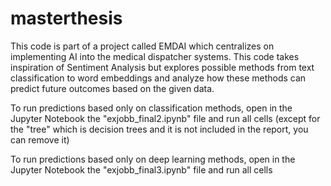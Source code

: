 # masterthesis

This code is part of a project called EMDAI which centralizes on implementing AI into the medical dispatcher systems.
This code takes inspiration of Sentiment Analysis but explores possible methods from text classification to word embeddings
and analyze how these methods can predict future outcomes based on the given data.


To run predictions based only on classification methods, open in the Jupyter Notebook the "exjobb_final2.ipynb" file and run all cells (except for the "tree" which is decision trees and it is not included in the report, you can remove it)

To run predictions based only on deep learning methods, open in the Jupyter Notebook the "exjobb_final3.ipynb" file and run all cells
